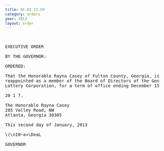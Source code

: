 ```yaml
---
title: 01.02.13.59
category: orders
year: 2013
layout: order
---
```


<pre> 

EXECUTIVE ORDER

BY THE GOVERNOR:

ORDERED:

That the Honorable Rayna Casey of Fulton County, Georgia, is
reappointed as a member of the Board of Directors of the Georgia
Lottery Corporation, for a term of office ending December 15,

20 1 7.

The Honorable Rayna Casey
285 Valley Road, NW
Atlanta, Georgia 30305

This second day of January, 2013

\(\nI0~a»\DeaL

GOVERNOR

</pre>

